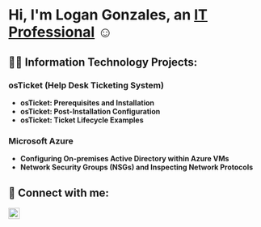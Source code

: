 # Hi, I'm Logan Gonzales, an [IT Professional](https://www.linkedin.com/in/coderoad/) ☺

## 👨‍💻 Information Technology Projects:

### osTicket (Help Desk Ticketing System)
- **osTicket: Prerequisites and Installation**
- **osTicket: Post-Installation Configuration**
- **osTicket: Ticket Lifecycle Examples**

### Microsoft Azure
- **Configuring On-premises Active Directory within Azure VMs**
- **Network Security Groups (NSGs) and Inspecting Network Protocols**

## 🤳 Connect with me:
[<img align="left" alt="Logan | LinkedIn" width="22px" src="https://cdn.jsdelivr.net/npm/simple-icons@v3/icons/linkedin.svg"/>](https://www.linkedin.com/in/coderoad/)
